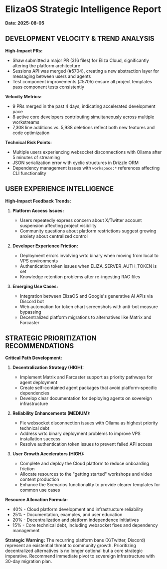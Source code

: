 # ElizaOS Strategic Intelligence Report
**Date: 2025-08-05**

## DEVELOPMENT VELOCITY & TREND ANALYSIS

**High-Impact PRs:**
- Shaw submitted a major PR (316 files) for Eliza Cloud, significantly altering the platform architecture
- Sessions API was merged (#5704), creating a new abstraction layer for messaging between users and agents
- Test component improvements (#5705) ensure all project templates pass component tests consistently

**Velocity Metrics:**
- 9 PRs merged in the past 4 days, indicating accelerated development pace
- 8 active core developers contributing simultaneously across multiple workstreams
- 7,308 line additions vs. 5,938 deletions reflect both new features and code optimization

**Technical Risk Points:**
- Multiple users experiencing websocket disconnections with Ollama after 5 minutes of streaming
- JSON serialization error with cyclic structures in Drizzle ORM
- Dependency management issues with `workspace:*` references affecting CLI functionality

## USER EXPERIENCE INTELLIGENCE

**High-Impact Feedback Trends:**
1. **Platform Access Issues:**
   - Users repeatedly express concern about X/Twitter account suspension affecting project visibility
   - Community questions about platform restrictions suggest growing anxiety about centralized control

2. **Developer Experience Friction:**
   - Deployment errors involving wrtc binary when moving from local to VPS environments
   - Authentication token issues when ELIZA_SERVER_AUTH_TOKEN is set
   - Knowledge retention problems after re-ingesting RAG files

3. **Emerging Use Cases:**
   - Integration between ElizaOS and Google's generative AI APIs via Discord bot
   - Web automation for token chart screenshots with anti-bot measure bypassing
   - Decentralized platform migrations to alternatives like Matrix and Farcaster

## STRATEGIC PRIORITIZATION RECOMMENDATIONS

**Critical Path Development:**
1. **Decentralization Strategy (HIGH):**
   - Implement Matrix and Farcaster support as priority pathways for agent deployment
   - Create self-contained agent packages that avoid platform-specific dependencies
   - Develop clear documentation for deploying agents on sovereign infrastructure

2. **Reliability Enhancements (MEDIUM):**
   - Fix websocket disconnection issues with Ollama as highest priority technical debt
   - Address wrtc binary deployment problems to improve VPS installation success
   - Resolve authentication token issues to prevent failed API access

3. **User Growth Accelerators (HIGH):**
   - Complete and deploy the Cloud platform to reduce onboarding friction
   - Allocate resources to the "getting started" workshops and video content production
   - Enhance the Scenarios functionality to provide clearer templates for common use cases

**Resource Allocation Formula:**
- 40% - Cloud platform development and infrastructure reliability
- 25% - Documentation, examples, and user education
- 20% - Decentralization and platform independence initiatives
- 15% - Core technical debt, including websocket fixes and dependency management

**Strategic Warning:**
The recurring platform bans (X/Twitter, Discord) represent an existential threat to community growth. Prioritizing decentralized alternatives is no longer optional but a core strategic imperative. Recommend immediate pivot to sovereign infrastructure with 30-day migration plan.